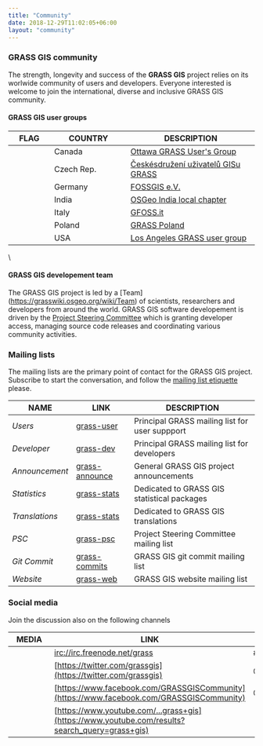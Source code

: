 ```yaml
---
title: "Community"
date: 2018-12-29T11:02:05+06:00
layout: "community"
---
```


### GRASS GIS community


The strength, longevity and success of the **GRASS GIS** project relies on its worlwide community of users and developers. Everyone interested is welcome to join the  international, diverse and inclusive GRASS GIS community.



#### GRASS GIS user groups

| <div style="width:70px">FLAG</div> | <div style="width:140px"> COUNTRY</div> | DESCRIPTION |
|------|---------|-------------|
| <span class="flag-icon flag-icon-ca"></span>  | Canada |  [ Ottawa GRASS User's Group](http://wiki.osgeo.org/index.php/Ottawa_Chapter)  |
| <span class="flag-icon flag-icon-cz"></span>  | Czech Rep. |  [Českésdružení uživatelů GISu GRASS](http://grass.fsv.cvut.cz/) |
| <span class="flag-icon flag-icon-de"></span>  | Germany |  [FOSSGIS e.V.](http://www.fossgis.de/) |
| <span class="flag-icon flag-icon-in"></span>  | India |  [OSGeo India local chapter](http://wiki.osgeo.org/index.php/India) |
| <span class="flag-icon flag-icon-it"></span>  | Italy |  [GFOSS.it](http://www.gfoss.it/) |
| <span class="flag-icon flag-icon-pl"></span>  |Poland |  [GRASS Poland](http://www.grass-gis.pl/) |
| <span class="flag-icon flag-icon-us"></span>  |USA |  [Los Angeles GRASS user group](http://www.meetup.com/Los-Angeles-Area-GRASS-Users-Group) |
\

#### GRASS GIS developement team

The GRASS GIS project is led by a [Team] (https://grasswiki.osgeo.org/wiki/Team) of scientists, researchers and developers from around the world. GRASS GIS software developement is driven by the  [Project Steering Committee](https://trac.osgeo.org/grass/wiki/PSC) which is granting developer access, managing source code releases and coordinating various community activities.

### Mailing lists

<div class="alert rounded-0 alert-default">
The mailing lists are the primary point of contact for the GRASS GIS project. 
Subscribe to start the conversation, and follow the <a href="grasswiki.osgeo.org/wiki/Mailing_list_etiquette" target="_blank">mailing list etiquette</a> please.
</div>

| NAME | LINK | DESCRIPTION |
|------|---------|-------------|
| *Users*  |  [grass-user](https://lists.osgeo.org/mailman/listinfo/grass-user) |  Principal GRASS mailing list for user suppport |
| *Developer*  | [grass-dev](http://lists.osgeo.org/mailman/listinfo/grass-dev) | Principal GRASS mailing list for developers |
| *Announcement*  |  [grass-announce](https://lists.osgeo.org/mailman/listinfo/grass-announce) | General GRASS GIS project announcements |
| *Statistics*  | [grass-stats](http://lists.osgeo.org/mailman/listinfo/grass-stats)  |  Dedicated to GRASS GIS statistical packages |
| *Translations*  | [grass-stats](http://lists.osgeo.org/mailman/listinfo/grass-translations) | Dedicated to GRASS GIS translations  |
| *PSC*  | [grass-psc](http://lists.osgeo.org/mailman/listinfo/grass-psc) | Project Steering Committee mailing list |
| *Git Commit*  | [grass-commits](http://lists.osgeo.org/mailman/listinfo/grass-commit) |  GRASS GIS git commit mailing list |
| *Website*  | [grass-web](http://lists.osgeo.org/mailman/listinfo/grass-web) | GRASS GIS website mailing list |

### Social media

<div class="alert rounded-0 alert-default">
Join the discussion also on the following channels
</div>

| <div style="width:70px">MEDIA</div> | LINK |  |
|------|---------|-------------|
| <i class="fa fa-terminal"></i> |  [irc://irc.freenode.net/grass](irc://irc.freenode.net/grass) | #grass |
| <i class="fa fa-twitter"></i> |  [https://twitter.com/grassgis](https://twitter.com/grassgis) | @grassgis |
| <i class="fa fa-facebook"></i> |  [https://www.facebook.com/GRASSGISCommunity](https://www.facebook.com/GRASSGISCommunity) | @GRASSGISCommunity |
| <i class="fa fa-youtube"></i> |  [https://www.youtube.com/...grass+gis](https://www.youtube.com/results?search_query=grass+gis) |  |



